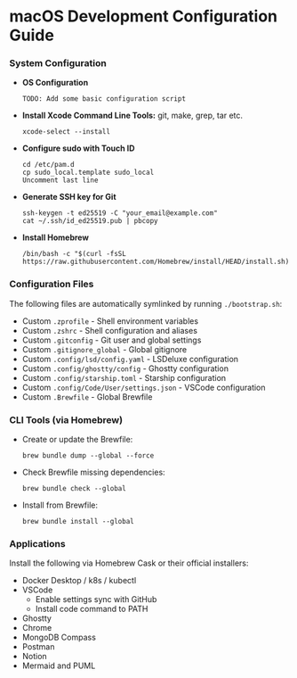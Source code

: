 # macOS Development Configuration Guide

### System Configuration
- **OS Configuration**
  ```
  TODO: Add some basic configuration script
  ```
- **Install Xcode Command Line Tools:** git, make, grep, tar etc.
  ```
  xcode-select --install
  ```
- **Configure sudo with Touch ID**
  ```
  cd /etc/pam.d
  cp sudo_local.template sudo_local
  Uncomment last line
  ```
- **Generate SSH key for Git**
  ```
  ssh-keygen -t ed25519 -C "your_email@example.com"
  cat ~/.ssh/id_ed25519.pub | pbcopy
  ```
- **Install Homebrew**
  ```
  /bin/bash -c "$(curl -fsSL https://raw.githubusercontent.com/Homebrew/install/HEAD/install.sh)"
  ```

### Configuration Files
The following files are automatically symlinked by running `./bootstrap.sh`:
- Custom `.zprofile` - Shell environment variables
- Custom `.zshrc` - Shell configuration and aliases
- Custom `.gitconfig` - Git user and global settings
- Custom `.gitignore_global` - Global gitignore
- Custom `.config/lsd/config.yaml` - LSDeluxe configuration
- Custom `.config/ghostty/config` - Ghostty configuration
- Custom `.config/starship.toml` - Starship configuration
- Custom `.config/Code/User/settings.json` - VSCode configuration
- Custom `.Brewfile` - Global Brewfile

### CLI Tools (via Homebrew)
- Create or update the Brewfile:
  ```
  brew bundle dump --global --force
  ```
- Check Brewfile missing dependencies:
  ```
  brew bundle check --global
  ```
- Install from Brewfile:
  ```
  brew bundle install --global
  ```

### Applications
Install the following via Homebrew Cask or their official installers:
- Docker Desktop / k8s / kubectl
- VSCode
  - Enable settings sync with GitHub
  - Install code command to PATH
- Ghostty
- Chrome
- MongoDB Compass
- Postman
- Notion
- Mermaid and PUML
